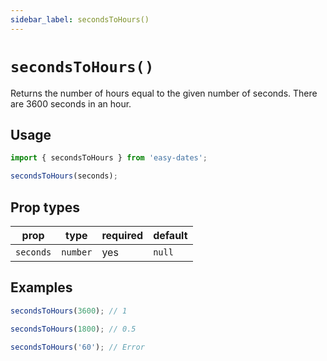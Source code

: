 ```yaml
---
sidebar_label: secondsToHours()
---
```


# `secondsToHours()`
Returns the number of hours equal to the given number of seconds. There are 3600 seconds in an hour.

## Usage
```javascript
import { secondsToHours } from 'easy-dates';

secondsToHours(seconds);
```

## Prop types

| prop      | type     | required | default  |
|-----------|----------|----------|----------|
| `seconds` | `number` | yes      | `null`   |

## Examples
```javascript
secondsToHours(3600); // 1
```

```javascript
secondsToHours(1800); // 0.5
```

```javascript
secondsToHours('60'); // Error
```